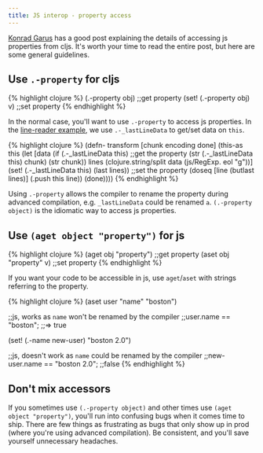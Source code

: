 ```yaml
---
title: JS interop - property access
---
```


[Konrad Garus][reference-post] has a good post explaining the details of accessing js properties from cljs. It's worth your time to read the entire post, but here are some general guidelines.

## Use `.-property` for cljs

{% highlight clojure %}
(.-property obj) ;;get property
(set! (.-property obj) v) ;;set property
{% endhighlight %}

In the normal case, you'll want to use `.-property` to access js properties. In the [line-reader example][line-reader], we use `.-_lastLineData` to get/set data on `this`.

{% highlight clojure %}
(defn- transform [chunk encoding done]
  (this-as this
    (let [data (if (.-_lastLineData this) ;;get the property
                 (str (.-_lastLineData this) chunk)
                 (str chunk))
          lines (clojure.string/split data (js/RegExp. eol "g"))]
      (set! (.-_lastLineData this) (last lines)) ;;set the property
      (doseq [line (butlast lines)]
        (.push this line))
      (done))))
{% endhighlight %}

Using `.-property` allows the compiler to rename the property during advanced compilation, e.g. `_lastLineData` could be renamed `a`. `(.-property object)` is the idiomatic way to access js properties.

## Use `(aget object "property")` for js

{% highlight clojure %}
(aget obj "property") ;;get property
(aset obj "property" v) ;;set property
{% endhighlight %}

If you want your code to be accessible in js, use `aget`/`aset` with strings referring to the property.

{% highlight clojure %}
(aset user "name" "boston")

;;js, works as `name` won't be renamed by the compiler
;;user.name == "boston"; ;;=> true

(set! (.-name new-user) "boston 2.0")

;;js, doesn't work as `name` could be renamed by the compiler
;;new-user.name == "boston 2.0"; ;;false
{% endhighlight %}

## Don't mix accessors

If you sometimes use `(.-property object)` and other times use `(aget object "property")`, you'll run into confusing bugs when it comes time to ship. There are few things as frustrating as bugs that only show up in prod (where you're using advanced compilation). Be consistent, and you'll save yourself unnecessary headaches.

[reference-post]: http://squirrel.pl/blog/2013/03/28/two-ways-to-access-properties-in-clojurescript/
[line-reader]: http://clojurescriptmadeeasy.com/blog/cljs-read-files-line-by-line-on-nodejs.html
